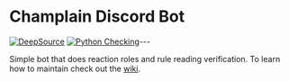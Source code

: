 <!-- https://discord.com/api/oauth2/authorize?client_id=726520970428416080&permissions=395405438016&scope=bot -->

# Champlain Discord Bot
[![DeepSource](https://deepsource.io/gh/Cyb3r-Jak3/champlain-discord-bot.svg/?label=active+issues&show_trend=true&token=eAWyB3aB_Tsiy7Q3RN0V0oaf)](https://deepsource.io/gh/Cyb3r-Jak3/champlain-discord-bot/?ref=repository-badge)
[![Python Checking](https://github.com/Cyb3r-Jak3/champlain-discord-bot/actions/workflows/lint.yml/badge.svg)](https://github.com/Cyb3r-Jak3/champlain-discord-bot/actions/workflows/lint.yml)---

Simple bot that does reaction roles and rule reading verification. To learn how to maintain check out the [wiki](https://github.com/Cyb3r-Jak3/champlain-discord-bot/wiki/How-to-Maintain).

